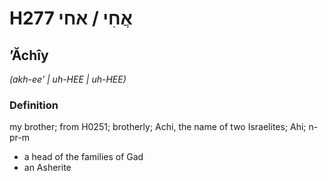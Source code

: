 # H277 אֲחִי / אחי

## ʼĂchîy

_(akh-ee' | uh-HEE | uh-HEE)_

### Definition

my brother; from H0251; brotherly; Achi, the name of two Israelites; Ahi; n-pr-m

- a head of the families of Gad
- an Asherite
